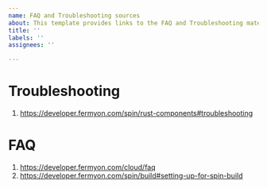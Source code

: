```yaml
---
name: FAQ and Troubleshooting sources
about: This template provides links to the FAQ and Troubleshooting materials.
title: ''
labels: ''
assignees: ''

---
```


# Troubleshooting
1. https://developer.fermyon.com/spin/rust-components#troubleshooting

# FAQ
1. https://developer.fermyon.com/cloud/faq
2. https://developer.fermyon.com/spin/build#setting-up-for-spin-build
